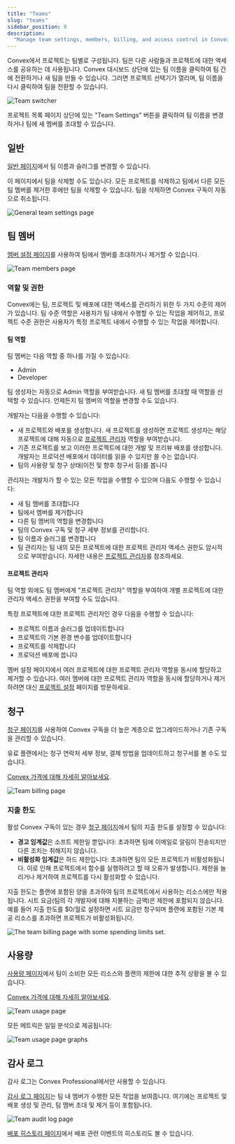 ```yaml
---
title: "Teams"
slug: "teams"
sidebar_position: 0
description:
  "Manage team settings, members, billing, and access control in Convex"
---
```


Convex에서 프로젝트는 팀별로 구성됩니다. 팀은 다른 사람들과 프로젝트에 대한 액세스를 공유하는 데 사용됩니다. Convex 대시보드 상단에 있는 팀 이름을 클릭하여 팀 간에 전환하거나 새 팀을 만들 수 있습니다. 그러면 프로젝트 선택기가 열리며, 팀 이름을 다시 클릭하여 팀을 전환할 수 있습니다.

![Team switcher](/screenshots/team_selector.png)

프로젝트 목록 페이지 상단에 있는 "Team Settings" 버튼을 클릭하여 팀 이름을 변경하거나 팀에 새 멤버를 초대할 수 있습니다.

## 일반

[일반 페이지](https://dashboard.convex.dev/team/settings)에서 팀 이름과 슬러그를 변경할 수 있습니다.

이 페이지에서 팀을 삭제할 수도 있습니다. 모든 프로젝트를 삭제하고 팀에서 다른 모든 팀 멤버를 제거한 후에만 팀을 삭제할 수 있습니다. 팀을 삭제하면 Convex 구독이 자동으로 취소됩니다.

![General team settings page](/screenshots/teams_general.png)

## 팀 멤버

[멤버 설정 페이지](https://dashboard.convex.dev/team/settings/members)를 사용하여 팀에서 멤버를 초대하거나 제거할 수 있습니다.

![Team members page](/screenshots/teams_members.png)

### 역할 및 권한

Convex에는 팀, 프로젝트 및 배포에 대한 액세스를 관리하기 위한 두 가지 수준의 제어가 있습니다. 팀 수준 역할은 사용자가 팀 내에서 수행할 수 있는 작업을 제어하고, 프로젝트 수준 권한은 사용자가 특정 프로젝트 내에서 수행할 수 있는 작업을 제어합니다.

#### 팀 역할

팀 멤버는 다음 역할 중 하나를 가질 수 있습니다:

- Admin
- Developer

팀 생성자는 자동으로 Admin 역할을 부여받습니다. 새 팀 멤버를 초대할 때 역할을 선택할 수 있습니다. 언제든지 팀 멤버의 역할을 변경할 수도 있습니다.

개발자는 다음을 수행할 수 있습니다:

- 새 프로젝트와 배포를 생성합니다. 새 프로젝트를 생성하면 프로젝트 생성자는 해당 프로젝트에 대해 자동으로 [프로젝트 관리자](#project-admins) 역할을 부여받습니다.
- 기존 프로젝트를 보고 이러한 프로젝트에 대한 개발 및 프리뷰 배포를 생성합니다. 개발자는 프로덕션 배포에서 데이터를 읽을 수 있지만 쓸 수는 없습니다.
- 팀의 사용량 및 청구 상태(이전 및 향후 청구서 등)를 봅니다

관리자는 개발자가 할 수 있는 모든 작업을 수행할 수 있으며 다음도 수행할 수 있습니다:

- 새 팀 멤버를 초대합니다
- 팀에서 멤버를 제거합니다
- 다른 팀 멤버의 역할을 변경합니다
- 팀의 Convex 구독 및 청구 세부 정보를 관리합니다.
- 팀 이름과 슬러그를 변경합니다
- 팀 관리자는 팀 내의 모든 프로젝트에 대한 프로젝트 관리자 액세스 권한도 암시적으로 부여받습니다. 자세한 내용은 [프로젝트 관리자](#project-admins)를 참조하세요.

#### 프로젝트 관리자

팀 역할 외에도 팀 멤버에게 "프로젝트 관리자" 역할을 부여하여 개별 프로젝트에 대한 관리자 액세스 권한을 부여할 수도 있습니다.

특정 프로젝트에 대한 프로젝트 관리자인 경우 다음을 수행할 수 있습니다:

- 프로젝트 이름과 슬러그를 업데이트합니다
- 프로젝트의 기본 환경 변수를 업데이트합니다
- 프로젝트를 삭제합니다
- 프로덕션 배포에 씁니다

멤버 설정 페이지에서 여러 프로젝트에 대한 프로젝트 관리자 역할을 동시에 할당하고 제거할 수 있습니다. 여러 멤버에 대한 프로젝트 관리자 역할을 동시에 할당하거나 제거하려면 대신 [프로젝트 설정](/dashboard/projects.md#project-settings) 페이지를 방문하세요.

## 청구

[청구 페이지](https://dashboard.convex.dev/team/settings/billing)를 사용하여 Convex 구독을 더 높은 계층으로 업그레이드하거나 기존 구독을 관리할 수 있습니다.

유료 플랜에서는 청구 연락처 세부 정보, 결제 방법을 업데이트하고 청구서를 볼 수도 있습니다.

[Convex 가격에 대해 자세히 알아보세요](https://www.convex.dev/pricing).

![Team billing page](/screenshots/teams_billing.png)

### 지출 한도

활성 Convex 구독이 있는 경우 [청구 페이지](https://dashboard.convex.dev/team/settings/billing)에서 팀의 지출 한도를 설정할 수 있습니다:

- **경고 임계값**은 소프트 제한일 뿐입니다: 초과하면 팀에 이메일로 알림이 전송되지만 다른 조치는 취해지지 않습니다.
- **비활성화 임계값**은 하드 제한입니다: 초과하면 팀의 모든 프로젝트가 비활성화됩니다. 이로 인해 프로젝트에서 함수를 실행하려고 할 때 오류가 발생합니다. 제한을 늘리거나 제거하여 프로젝트를 다시 활성화할 수 있습니다.

지출 한도는 플랜에 포함된 양을 초과하여 팀의 프로젝트에서 사용하는 리소스에만 적용됩니다. 시트 요금(팀의 각 개발자에 대해 지불하는 금액)은 제한에 포함되지 않습니다. 예를 들어 지출 한도를 $0/월로 설정하면 시트 요금만 청구되며 플랜에 포함된 기본 제공 리소스를 초과하면 프로젝트가 비활성화됩니다.

![The team billing page with some spending limits set.](/screenshots/teams_billing_spending_limits.png)

## 사용량

[사용량 페이지](https://dashboard.convex.dev/team/settings/usage)에서 팀이 소비한 모든 리소스와 플랜의 제한에 대한 추적 상황을 볼 수 있습니다.

[Convex 가격에 대해 자세히 알아보세요](https://www.convex.dev/pricing).

![Team usage page](/screenshots/teams_usage.png)

모든 메트릭은 일일 분석으로 제공됩니다:

![Team usage page graphs](/screenshots/teams_usage_2.png)

## 감사 로그

<Admonition type="info">

감사 로그는 Convex Professional에서만 사용할 수 있습니다.

</Admonition>

[감사 로그 페이지](https://dashboard.convex.dev/team/settings/audit-log)는 팀 내 멤버가 수행한 모든 작업을 보여줍니다. 여기에는 프로젝트 및 배포 생성 및 관리, 팀 멤버 초대 및 제거 등이 포함됩니다.

![Team audit log page](/screenshots/teams_audit_log.png)

[배포 히스토리 페이지](/dashboard/deployments/history.md)에서 배포 관련 이벤트의 히스토리도 볼 수 있습니다.
